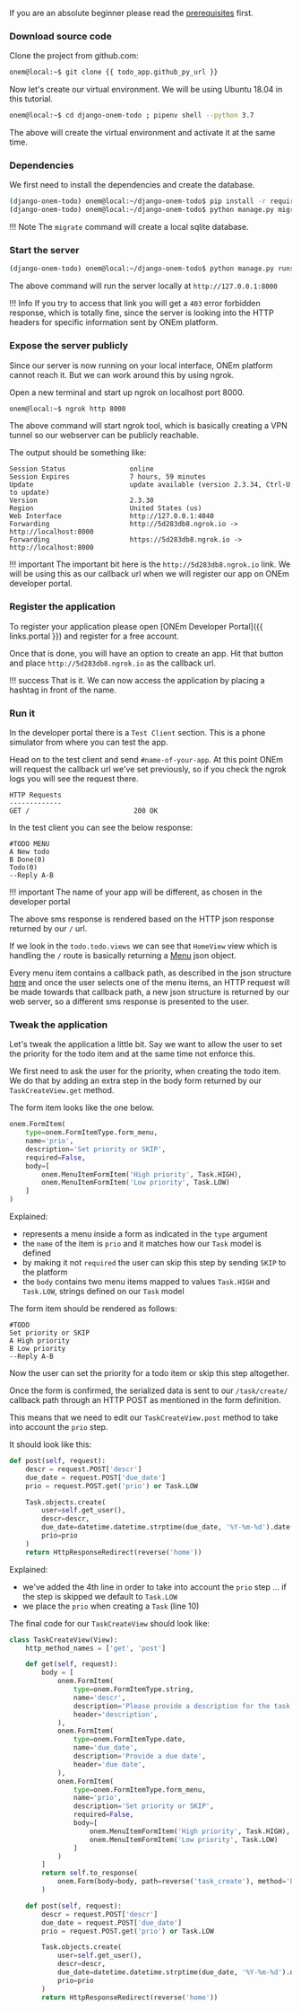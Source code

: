 If you are an absolute beginner please read the [prerequisites](/getting_started/python_prereq/) first.

### Download source code

Clone the project from github.com:

```bash
onem@local:~$ git clone {{ todo_app.github_py_url }}
```

Now let's create our virtual environment. We will be using Ubuntu 18.04 in this tutorial.

```bash
onem@local:~$ cd django-onem-todo ; pipenv shell --python 3.7
```

The above will create the virtual environment and activate it at the same time.


### Dependencies

We first need to install the dependencies and create the database.

```bash
(django-onem-todo) onem@local:~/django-onem-todo$ pip install -r requirements.txt
(django-onem-todo) onem@local:~/django-onem-todo$ python manage.py migrate
```

!!! Note
    The `migrate` command will create a local sqlite database.

### Start the server

```bash
(django-onem-todo) onem@local:~/django-onem-todo$ python manage.py runserver
```

The above command will run the server locally at `http://127.0.0.1:8000`

!!! Info
    If you try to access that link you will get a `403` error forbidden response, which is totally fine, since the server is looking into the HTTP headers for specific information sent by ONEm platform.

### Expose the server publicly

Since our server is now running on your local interface, ONEm platform cannot reach it. But we can work around this by using ngrok.

Open a new terminal and start up ngrok on localhost port 8000.

```bash
onem@local:~$ ngrok http 8000
```

The above command will start ngrok tool, which is basically creating a VPN tunnel so our webserver can be publicly reachable.

The output should be something like:

```
Session Status                online
Session Expires               7 hours, 59 minutes
Update                        update available (version 2.3.34, Ctrl-U to update)
Version                       2.3.30
Region                        United States (us)
Web Interface                 http://127.0.0.1:4040
Forwarding                    http://5d283db8.ngrok.io -> http://localhost:8000
Forwarding                    https://5d283db8.ngrok.io -> http://localhost:8000
```

!!! important
    The important bit here is the `http://5d283db8.ngrok.io` link. We will be using this as our callback url when we will register our app on ONEm developer portal.

### Register the application

To register your application please open [ONEm Developer Portal]({{ links.portal }}) and register for a free account.

Once that is done, you will have an option to create an app. Hit that button and place `http://5d283db8.ngrok.io` as the callback url.

!!! success
    That is it. We can now access the application by placing a hashtag in front of the name.

### Run it

In the developer portal there is a `Test Client` section. This is a phone simulator from where you can test the app.

Head on to the test client and send `#name-of-your-app`. At this point ONEm will request the callback url we've set previously, so if you check the ngrok logs you will see the request there.

```
HTTP Requests
-------------
GET /                          200 OK
```

In the test client you can see the below response:

```
#TODO MENU
A New todo
B Done(0)
Todo(0)
--Reply A-B
```

!!! important
    The name of your app will be different, as chosen in the developer portal

The above sms response is rendered based on the HTTP json response returned by our `/` url.

If we look in the `todo.todo.views` we can see that `HomeView` view which is handling the `/` route is basically returning a [Menu](/building/menus/) json object.

Every menu item contains a callback path, as described in the json structure [here](/building/menus/#json-structure) and once the user selects one of the menu items, an HTTP request will be made towards that callback path, a new json structure is returned by our web server, so a different sms response is presented to the user.


### Tweak the application

Let's tweak the application a little bit. Say we want to allow the user to set the priority for the todo item and at the same time not enforce this.

We first need to ask the user for the priority, when creating the todo item. We do that by adding an extra step in the body form returned by our `TaskCreateView.get` method.

The form item looks like the one below.

```python
onem.FormItem(
    type=onem.FormItemType.form_menu,
    name='prio',
    description='Set priority or SKIP',
    required=False,
    body=[
        onem.MenuItemFormItem('High priority', Task.HIGH),
        onem.MenuItemFormItem('Low priority', Task.LOW)
    ]
)
```

Explained:

- represents a menu inside a form as indicated in the `type` argument
- the `name` of the item is `prio` and it matches how our `Task` model is defined
- by making it not `required` the user can skip this step by sending `SKIP` to the platform
- the `body` contains two menu items mapped to values `Task.HIGH` and `Task.LOW`, strings defined on our `Task` model

The form item should be rendered as follows:

```
#TODO
Set priority or SKIP
A High priority
B Low priority
--Reply A-B
```

Now the user can set the priority for a todo item or skip this step altogether.

Once the form is confirmed, the serialized data is sent to our `/task/create/` callback path through an HTTP POST as mentioned in the form definition.

This means that we need to edit our `TaskCreateView.post` method to take into account the `prio` step.

It should look like this:

```python
def post(self, request):
    descr = request.POST['descr']
    due_date = request.POST['due_date']
    prio = request.POST.get('prio') or Task.LOW

    Task.objects.create(
        user=self.get_user(),
        descr=descr,
        due_date=datetime.datetime.strptime(due_date, '%Y-%m-%d').date(),
        prio=prio
    )
    return HttpResponseRedirect(reverse('home'))
```

Explained:

- we've added the 4th line in order to take into account the `prio` step ... if the step is skipped we default to `Task.LOW`
- we place the `prio` when creating a `Task` (line 10)

The final code for our `TaskCreateView` should look like:

```python
class TaskCreateView(View):
    http_method_names = ['get', 'post']

    def get(self, request):
        body = [
            onem.FormItem(
                type=onem.FormItemType.string,
                name='descr',
                description='Please provide a description for the task',
                header='description',
            ),
            onem.FormItem(
                type=onem.FormItemType.date,
                name='due_date',
                description='Provide a due date',
                header='due date',
            ),
            onem.FormItem(
                type=onem.FormItemType.form_menu,
                name='prio',
                description='Set priority or SKIP',
                required=False,
                body=[
                    onem.MenuItemFormItem('High priority', Task.HIGH),
                    onem.MenuItemFormItem('Low priority', Task.LOW)
                ]
            )
        ]
        return self.to_response(
            onem.Form(body=body, path=reverse('task_create'), method='POST')
        )

    def post(self, request):
        descr = request.POST['descr']
        due_date = request.POST['due_date']
        prio = request.POST.get('prio') or Task.LOW

        Task.objects.create(
            user=self.get_user(),
            descr=descr,
            due_date=datetime.datetime.strptime(due_date, '%Y-%m-%d').date(),
            prio=prio
        )
        return HttpResponseRedirect(reverse('home'))
```
